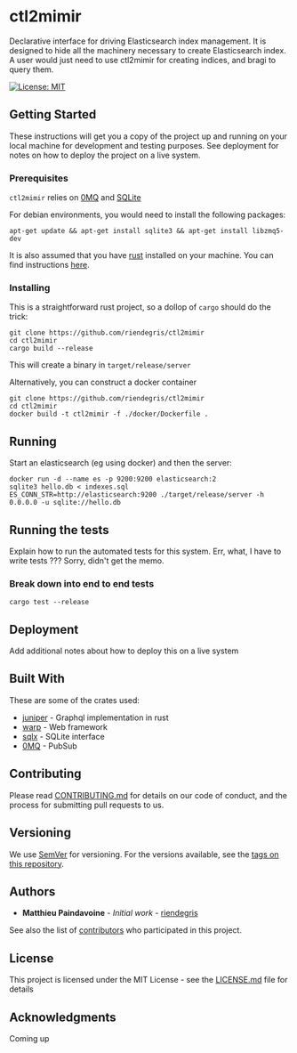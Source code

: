 # ctl2mimir

Declarative interface for driving Elasticsearch index management. It is designed to hide all the
machinery necessary to create Elasticsearch index. A user would just need to use ctl2mimir for
creating indices, and bragi to query them.

[![License: MIT](https://img.shields.io/badge/License-MIT-yellow.svg)](https://opensource.org/licenses/MIT)

## Getting Started

These instructions will get you a copy of the project up and running on your local machine for
development and testing purposes. See deployment for notes on how to deploy the project on a live
system.

### Prerequisites

`ctl2mimir` relies on [0MQ](https://zeromq.org) and [SQLite](https://sqlite.org)

For debian environments, you would need to install the following packages:

```
apt-get update && apt-get install sqlite3 && apt-get install libzmq5-dev
```

It is also assumed that you have [rust](https://www.rust-lang.org) installed on your machine.
You can find instructions [here](https://www.rust-lang.org/tools/install).

### Installing

This is a straightforward rust project, so a dollop of `cargo` should do the trick:

```
git clone https://github.com/riendegris/ctl2mimir
cd ctl2mimir
cargo build --release
```

This will create a binary in `target/release/server`

Alternatively, you can construct a docker container

```
git clone https://github.com/riendegris/ctl2mimir
cd ctl2mimir
docker build -t ctl2mimir -f ./docker/Dockerfile .
```

## Running

Start an elasticsearch (eg using docker) and then the server:

```
docker run -d --name es -p 9200:9200 elasticsearch:2
sqlite3 hello.db < indexes.sql
ES_CONN_STR=http://elasticsearch:9200 ./target/release/server -h 0.0.0.0 -u sqlite://hello.db
```

## Running the tests

Explain how to run the automated tests for this system. Err, what, I have to write tests ???
Sorry, didn't get the memo.

### Break down into end to end tests

```
cargo test --release
```

## Deployment

Add additional notes about how to deploy this on a live system

## Built With

These are some of the crates used:

* [juniper](https://docs.rs/juniper/0.14.2/juniper/) - Graphql implementation in rust
* [warp](https://docs.rs/warp/0.2.3/warp/) - Web framework
* [sqlx](https://docs.rs/sqlx/0.3.5/sqlx/) - SQLite interface
* [0MQ](ihttps://docs.rs/async_zmq/0.3.2/async_zmq/) - PubSub

## Contributing

Please read [CONTRIBUTING.md](CONTRIBUTING.md) for details on our code of conduct, and the process
for submitting pull requests to us.

## Versioning

We use [SemVer](http://semver.org/) for versioning. For the versions available, see the [tags on
this repository](https://github.com/your/project/tags). 

## Authors

* **Matthieu Paindavoine** - *Initial work* - [riendegris](https://github.com/riendegris)

See also the list of [contributors](https://github.com/riendegris/ctl2mimir/contributors) who
participated in this project.

## License

This project is licensed under the MIT License - see the [LICENSE.md](LICENSE.md) file for details

## Acknowledgments

Coming up
